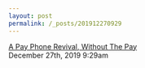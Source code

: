 ```yaml
---
layout: post
permalink: /_posts/201912270929
---
```


<a href=" https://www.npr.org/2019/12/27/791660745/a-pay-phone-revival-without-the-pay">
A Pay Phone Revival, Without The Pay                    </a>

<div id="footer">
<span id="timestamp"> December 27th, 2019 9:29am </span>
</div>
